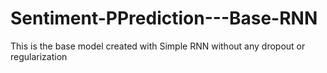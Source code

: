 # Sentiment-PPrediction---Base-RNN
This is the base model created with Simple RNN without any dropout or regularization
